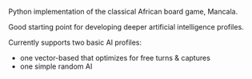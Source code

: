 Python implementation of the classical African board game, Mancala.

Good starting point for developing deeper artificial intelligence profiles.

Currently supports two basic AI profiles:
- one vector-based that optimizes for free turns & captures
- one simple random AI
